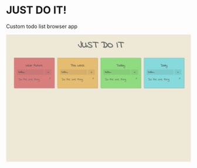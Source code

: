 # JUST DO IT!
Custom todo list browser app

[![project image](screenshot.png "screenshot")](https://anthonyjsilva.github.io/)
